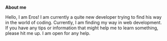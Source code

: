 **About me**

Hello, I am Eros! I am currently a quite new developer trying to find his way in the world of coding. Currently, I am finding my way in web development.
If you have any tips or information that might help me to learn something, please hit me up. I am open for any help.
